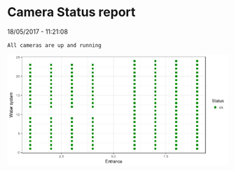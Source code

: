 Camera Status report
================
18/05/2017 - 11:21:08

    All cameras are up and running

![](camreport_files/figure-markdown_github/unnamed-chunk-2-1.png)
